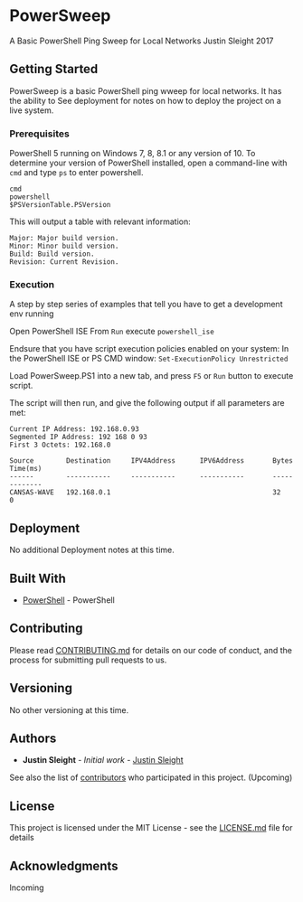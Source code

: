 # PowerSweep

A Basic PowerShell Ping Sweep for Local Networks
Justin Sleight
2017

## Getting Started

PowerSweep is a basic PowerShell ping wweep for local networks. It has the ability to  See deployment for notes on how to deploy the project on a live system.

### Prerequisites

PowerShell 5 running on Windows 7, 8, 8.1 or any version of 10.
To determine your version of PowerShell installed, open a command-line with ```cmd``` and type ```ps``` to enter powershell.

```
cmd
powershell
$PSVersionTable.PSVersion
```
This will output a table with relevant information:

```
Major: Major build version.
Minor: Minor build version.
Build: Build version.
Revision: Current Revision.
```


### Execution

A step by step series of examples that tell you have to get a development env running

Open PowerShell ISE
From ```Run``` execute ```powershell_ise```

Endsure that you have script execution policies enabled on your system:
In the PowerShell ISE or PS CMD window:
```Set-ExecutionPolicy Unrestricted```

Load PowerSweep.PS1 into a new tab, and press ```F5``` or ```Run``` button to execute script.

The script will then run, and give the following output if all parameters are met:
```
Current IP Address: 192.168.0.93
Segmented IP Address: 192 168 0 93
First 3 Octets: 192.168.0

Source        Destination     IPV4Address      IPV6Address       Bytes    Time(ms) 
------        -----------     -----------      -----------       -----    -------- 
CANSAS-WAVE   192.168.0.1                                        32       0        
```


## Deployment

No additional Deployment notes at this time.

## Built With

* [PowerShell](https://msdn.microsoft.com/en-us/powershell/mt173057.aspx) - PowerShell

## Contributing

Please read [CONTRIBUTING.md](https://gist.github.com/justinsleight/incoming) for details on our code of conduct, and the process for submitting pull requests to us.

## Versioning

No other versioning at this time.

## Authors

* **Justin Sleight** - *Initial work* - [Justin Sleight](https://github.com/justinsleight)

See also the list of [contributors](https://github.com/your/project/contributors) who participated in this project. (Upcoming)

## License

This project is licensed under the MIT License - see the [LICENSE.md](LICENSE.md) file for details

## Acknowledgments

Incoming
